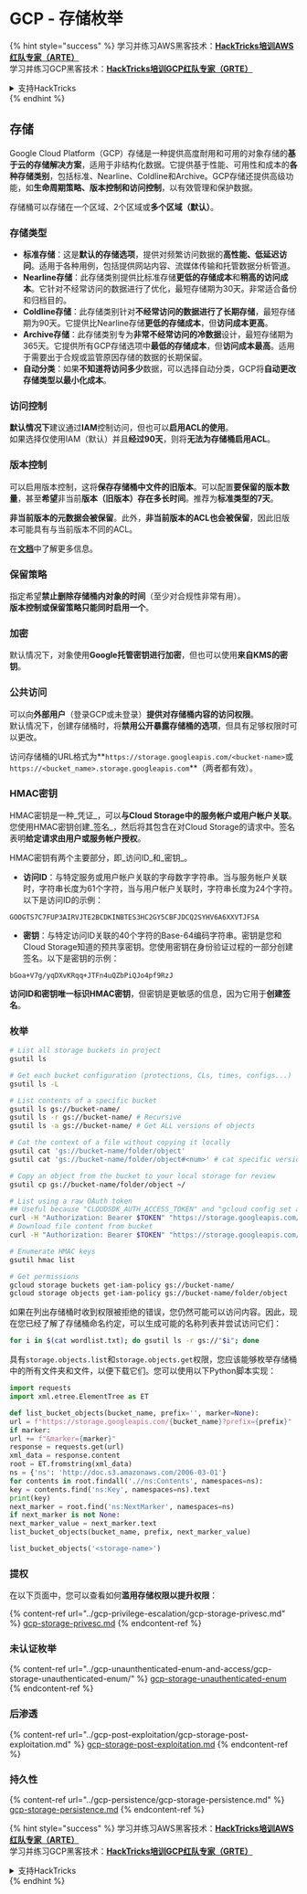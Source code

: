 # GCP - 存储枚举

{% hint style="success" %}
学习并练习AWS黑客技术：<img src="/.gitbook/assets/image.png" alt="" data-size="line">[**HackTricks培训AWS红队专家（ARTE）**](https://training.hacktricks.xyz/courses/arte)<img src="/.gitbook/assets/image.png" alt="" data-size="line">\
学习并练习GCP黑客技术：<img src="/.gitbook/assets/image (2).png" alt="" data-size="line">[**HackTricks培训GCP红队专家（GRTE）**<img src="/.gitbook/assets/image (2).png" alt="" data-size="line">](https://training.hacktricks.xyz/courses/grte)

<details>

<summary>支持HackTricks</summary>

* 查看[**订阅计划**](https://github.com/sponsors/carlospolop)!
* **加入** 💬 [**Discord群**](https://discord.gg/hRep4RUj7f) 或 [**电报群**](https://t.me/peass) 或 **关注**我们的**Twitter** 🐦 [**@hacktricks\_live**](https://twitter.com/hacktricks\_live)**.**
* 通过向[**HackTricks**](https://github.com/carlospolop/hacktricks)和[**HackTricks Cloud**](https://github.com/carlospolop/hacktricks-cloud) github仓库提交PR来分享黑客技巧。

</details>
{% endhint %}

## 存储

Google Cloud Platform（GCP）存储是一种提供高度耐用和可用的对象存储的**基于云的存储解决方案**，适用于非结构化数据。它提供基于性能、可用性和成本的**各种存储类别**，包括标准、Nearline、Coldline和Archive。GCP存储还提供高级功能，如**生命周期策略、版本控制和访问控制**，以有效管理和保护数据。

存储桶可以存储在一个区域、2个区域或**多个区域（默认）**。

### 存储类型

* **标准存储**：这是**默认的存储选项**，提供对频繁访问数据的**高性能、低延迟访问**。适用于各种用例，包括提供网站内容、流媒体传输和托管数据分析管道。
* **Nearline存储**：此存储类别提供比标准存储**更低的存储成本**和**稍高的访问成本**。它针对不经常访问的数据进行了优化，最短存储期为30天。非常适合备份和归档目的。
* **Coldline存储**：此存储类别针对**不经常访问的数据进行了长期存储**，最短存储期为90天。它提供比Nearline存储**更低的存储成本**，但**访问成本更高**。
* **Archive存储**：此存储类别专为**非常不经常访问的冷数据**设计，最短存储期为365天。它提供所有GCP存储选项中**最低的存储成本**，但**访问成本最高**。适用于需要出于合规或监管原因存储的数据的长期保留。
* **自动分类**：如果**不知道将访问多少**数据，可以选择自动分类，GCP将**自动更改存储类型以最小化成本**。

### 访问控制

**默认情况下**建议通过**IAM**控制访问，但也可以**启用ACL的使用**。\
如果选择仅使用IAM（默认）并且**经过90天**，则将**无法为存储桶启用ACL**。

### 版本控制

可以启用版本控制，这将**保存存储桶中文件的旧版本**。可以配置**要保留的版本数量**，甚至**希望**非当前**版本（旧版本）存在多长时间**。推荐为**标准类型的7天**。

**非当前版本的元数据会被保留**。此外，**非当前版本的ACL也会被保留**，因此旧版本可能具有与当前版本不同的ACL。

在[**文档**](https://cloud.google.com/storage/docs/object-versioning)中了解更多信息。

### 保留策略

指定希望**禁止删除存储桶内对象的时间**（至少对合规性非常有用）。\
**版本控制或保留策略只能同时启用一个**。

### 加密

默认情况下，对象使用**Google托管密钥进行加密**，但也可以使用**来自KMS的密钥**。

### 公共访问

可以向**外部用户**（登录GCP或未登录）**提供对存储桶内容的访问权限**。\
默认情况下，创建存储桶时，将**禁用公开暴露存储桶的选项**，但具有足够权限时可以更改。

访问存储桶的URL格式为**`https://storage.googleapis.com/<bucket-name>`或`https://<bucket_name>.storage.googleapis.com`**（两者都有效）。

### HMAC密钥

HMAC密钥是一种_凭证_，可以**与Cloud Storage中的服务帐户或用户帐户关联**。您使用HMAC密钥创建_签名_，然后将其包含在对Cloud Storage的请求中。签名表明**给定请求由用户或服务帐户授权**。

HMAC密钥有两个主要部分，即_访问ID_和_密钥_。

*   **访问ID**：与特定服务或用户帐户关联的字母数字字符串。当与服务帐户关联时，字符串长度为61个字符，当与用户帐户关联时，字符串长度为24个字符。以下是访问ID的示例：

`GOOGTS7C7FUP3AIRVJTE2BCDKINBTES3HC2GY5CBFJDCQ2SYHV6A6XXVTJFSA`
*   **密钥**：与特定访问ID关联的40个字符的Base-64编码字符串。密钥是您和Cloud Storage知道的预共享密钥。您使用密钥在身份验证过程的一部分创建签名。以下是密钥的示例：

`bGoa+V7g/yqDXvKRqq+JTFn4uQZbPiQJo4pf9RzJ`

**访问ID和密钥唯一标识HMAC密钥**，但密钥是更敏感的信息，因为它用于**创建签名**。

### 枚举
```bash
# List all storage buckets in project
gsutil ls

# Get each bucket configuration (protections, CLs, times, configs...)
gsutil ls -L

# List contents of a specific bucket
gsutil ls gs://bucket-name/
gsutil ls -r gs://bucket-name/ # Recursive
gsutil ls -a gs://bucket-name/ # Get ALL versions of objects

# Cat the context of a file without copying it locally
gsutil cat 'gs://bucket-name/folder/object'
gsutil cat 'gs://bucket-name/folder/object#<num>' # cat specific version

# Copy an object from the bucket to your local storage for review
gsutil cp gs://bucket-name/folder/object ~/

# List using a raw OAuth token
## Useful because "CLOUDSDK_AUTH_ACCESS_TOKEN" and "gcloud config set auth/access_token_file" doesn't work with gsutil
curl -H "Authorization: Bearer $TOKEN" "https://storage.googleapis.com/storage/v1/b/<storage-name>/o"
# Download file content from bucket
curl -H "Authorization: Bearer $TOKEN" "https://storage.googleapis.com/storage/v1/b/supportstorage-58249/o/flag.txt?alt=media" --output -

# Enumerate HMAC keys
gsutil hmac list

# Get permissions
gcloud storage buckets get-iam-policy gs://bucket-name/
gcloud storage objects get-iam-policy gs://bucket-name/folder/object
```
如果在列出存储桶时收到权限被拒绝的错误，您仍然可能可以访问内容。因此，现在您已经了解了存储桶命名约定，可以生成可能的名称列表并尝试访问它们：
```bash
for i in $(cat wordlist.txt); do gsutil ls -r gs://"$i"; done
```
具有`storage.objects.list`和`storage.objects.get`权限，您应该能够枚举存储桶中的所有文件夹和文件，以便下载它们。您可以使用以下Python脚本实现：
```python
import requests
import xml.etree.ElementTree as ET

def list_bucket_objects(bucket_name, prefix='', marker=None):
url = f"https://storage.googleapis.com/{bucket_name}?prefix={prefix}"
if marker:
url += f"&marker={marker}"
response = requests.get(url)
xml_data = response.content
root = ET.fromstring(xml_data)
ns = {'ns': 'http://doc.s3.amazonaws.com/2006-03-01'}
for contents in root.findall('.//ns:Contents', namespaces=ns):
key = contents.find('ns:Key', namespaces=ns).text
print(key)
next_marker = root.find('ns:NextMarker', namespaces=ns)
if next_marker is not None:
next_marker_value = next_marker.text
list_bucket_objects(bucket_name, prefix, next_marker_value)

list_bucket_objects('<storage-name>')
```
### 提权

在以下页面中，您可以查看如何**滥用存储权限以提升权限**：

{% content-ref url="../gcp-privilege-escalation/gcp-storage-privesc.md" %}
[gcp-storage-privesc.md](../gcp-privilege-escalation/gcp-storage-privesc.md)
{% endcontent-ref %}

### 未认证枚举

{% content-ref url="../gcp-unaunthenticated-enum-and-access/gcp-storage-unauthenticated-enum/" %}
[gcp-storage-unauthenticated-enum](../gcp-unaunthenticated-enum-and-access/gcp-storage-unauthenticated-enum/)
{% endcontent-ref %}

### 后渗透

{% content-ref url="../gcp-post-exploitation/gcp-storage-post-exploitation.md" %}
[gcp-storage-post-exploitation.md](../gcp-post-exploitation/gcp-storage-post-exploitation.md)
{% endcontent-ref %}

### 持久性

{% content-ref url="../gcp-persistence/gcp-storage-persistence.md" %}
[gcp-storage-persistence.md](../gcp-persistence/gcp-storage-persistence.md)
{% endcontent-ref %}

{% hint style="success" %}
学习并练习AWS黑客技术：<img src="/.gitbook/assets/image.png" alt="" data-size="line">[**HackTricks培训AWS红队专家（ARTE）**](https://training.hacktricks.xyz/courses/arte)<img src="/.gitbook/assets/image.png" alt="" data-size="line">\
学习并练习GCP黑客技术：<img src="/.gitbook/assets/image (2).png" alt="" data-size="line">[**HackTricks培训GCP红队专家（GRTE）**<img src="/.gitbook/assets/image (2).png" alt="" data-size="line">](https://training.hacktricks.xyz/courses/grte)

<details>

<summary>支持HackTricks</summary>

* 查看[**订阅计划**](https://github.com/sponsors/carlospolop)!
* **加入** 💬 [**Discord群组**](https://discord.gg/hRep4RUj7f) 或 [**电报群组**](https://t.me/peass) 或 **关注**我们的**Twitter** 🐦 [**@hacktricks\_live**](https://twitter.com/hacktricks\_live)**.**
* 通过向[**HackTricks**](https://github.com/carlospolop/hacktricks)和[**HackTricks Cloud**](https://github.com/carlospolop/hacktricks-cloud) github仓库提交PR来分享黑客技巧。

</details>
{% endhint %}
